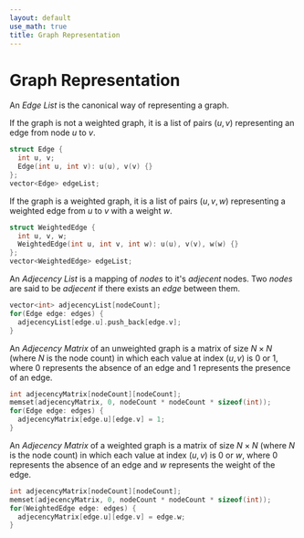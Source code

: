 ```yaml
---
layout: default
use_math: true
title: Graph Representation
---
```


# Graph Representation

An $Edge\ List$ is the canonical way of representing a graph. 

If the graph is not a weighted graph, it is a list of pairs 
$(u, v)$ representing an edge from node $u$ to $v$. 

```cpp
struct Edge {
  int u, v;
  Edge(int u, int v): u(u), v(v) {}
};
vector<Edge> edgeList;
```

If the graph is a weighted graph, it is a list of pairs
$(u, v, w)$ representing a weighted edge from $u$ to $v$ with a weight $w$.

```cpp
struct WeightedEdge {
  int u, v, w;
  WeightedEdge(int u, int v, int w): u(u), v(v), w(w) {}
};
vector<WeightedEdge> edgeList;
```

An $Adjecency\ List$ is a mapping of $nodes$ to it's $adjecent$ nodes. Two $nodes$ are said to be $adjecent$ if there exists an $edge$ between them.

```cpp
vector<int> adjecencyList[nodeCount];
for(Edge edge: edges) {
  adjecencyList[edge.u].push_back[edge.v];
}
```

An $Adjecency\ Matrix$ of an unweighted graph is a matrix of size $N \times N$ (where $N$ is the node count) in which each value at index $(u, v)$ is $0$ or $1$, where $0$ represents the absence of an edge and $1$ represents the presence of an edge.

```cpp
int adjecencyMatrix[nodeCount][nodeCount]; 
memset(adjecencyMatrix, 0, nodeCount * nodeCount * sizeof(int));
for(Edge edge: edges) {
  adjecencyMatrix[edge.u][edge.v] = 1;
}
```

An $Adjecency\ Matrix$ of a weighted graph is a matrix of size $N \times N$ (where $N$ is the node count) in which each value at index $(u, v)$ is $0$ or $w$, where $0$ represents the absence of an edge and $w$ represents the weight of the edge.

```cpp
int adjecencyMatrix[nodeCount][nodeCount]; 
memset(adjecencyMatrix, 0, nodeCount * nodeCount * sizeof(int));
for(WeightedEdge edge: edges) {
  adjecencyMatrix[edge.u][edge.v] = edge.w;
}
```
